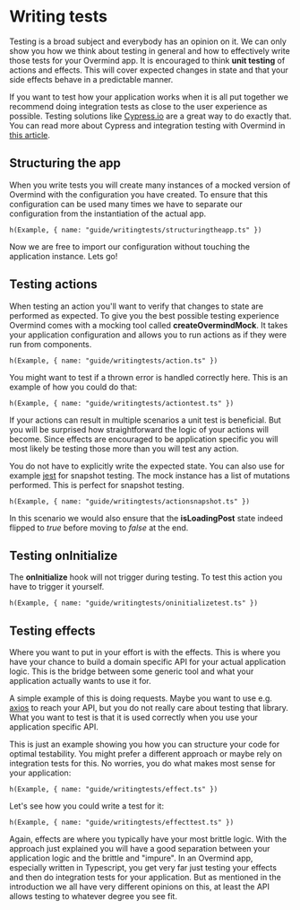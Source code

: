 # Writing tests

Testing is a broad subject and everybody has an opinion on it. We can only show you how we think about testing in general and how to effectively write those tests for your Overmind app. It is encouraged to think **unit testing** of actions and effects. This will cover expected changes in state and that your side effects behave in a predictable manner.

If you want to test how your application works when it is all put together we recommend doing integration tests as close to the user experience as possible. Testing solutions like [Cypress.io](https://www.cypress.io/) are a great way to do exactly that. You can read more about Cypress and integration testing with Overmind in [this article](https://www.cypress.io/blog/2019/02/28/shrink-the-untestable-code-with-app-actions-and-effects/#).

## Structuring the app

When you write tests you will create many instances of a mocked version of Overmind with the configuration you have created. To ensure that this configuration can be used many times we have to separate our configuration from the instantiation of the actual app.

```marksy
h(Example, { name: "guide/writingtests/structuringtheapp.ts" })
```

Now we are free to import our configuration without touching the application instance. Lets go!

## Testing actions

When testing an action you'll want to verify that changes to state are performed as expected. To give you the best possible testing experience Overmind comes with a mocking tool called **createOvermindMock**. It takes your application configuration and allows you to run actions as if they were run from components.

```marksy
h(Example, { name: "guide/writingtests/action.ts" })
```

You might want to test if a thrown error is handled correctly here. This is an example of how you could do that:

```marksy
h(Example, { name: "guide/writingtests/actiontest.ts" })
```

If your actions can result in multiple scenarios a unit test is beneficial. But you will be surprised how straightforward the logic of your actions will become. Since effects are encouraged to be application specific you will most likely be testing those more than you will test any action.

You do not have to explicitly write the expected state. You can also use for example [jest]() for snapshot testing. The mock instance has a list of mutations performed. This is perfect for snapshot testing.

```marksy
h(Example, { name: "guide/writingtests/actionsnapshot.ts" })
```

In this scenario we would also ensure that the **isLoadingPost** state indeed flipped to *true* before moving to *false* at the end.

## Testing onInitialize

The **onInitialize** hook will not trigger during testing. To test this action you have to trigger it yourself.

```marksy
h(Example, { name: "guide/writingtests/oninitializetest.ts" })
```


## Testing effects

Where you want to put in your effort is with the effects. This is where you have your chance to build a domain specific API for your actual application logic. This is the bridge between some generic tool and what your application actually wants to use it for.

A simple example of this is doing requests. Maybe you want to use e.g. [axios](https://github.com/axios/axios) to reach your API, but you do not really care about testing that library. What you want to test is that it is used correctly when you use your application specific API.

This is just an example showing you how you can structure your code for optimal testability. You might prefer a different approach or maybe rely on integration tests for this. No worries, you do what makes most sense for your application:

```marksy
h(Example, { name: "guide/writingtests/effect.ts" })
```

Let's see how you could write a test for it:

```marksy
h(Example, { name: "guide/writingtests/effecttest.ts" })
```

Again, effects are where you typically have your most brittle logic. With the approach just explained you will have a good separation between your application logic and the brittle and "impure". In an Overmind app, especially written in Typescript, you get very far just testing your effects and then do integration tests for your application. But as mentioned in the introduction we all have very different opinions on this, at least the API allows testing to whatever degree you see fit.
